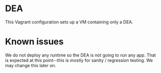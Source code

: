 # DEA

This Vagrant configuration sets up a VM containing only a DEA.

# Known issues

We do not deploy any runtime so the DEA is not going to run any app. That is
expected at this point--this is mostly for sanity / regression testing. We may
change this later on.
